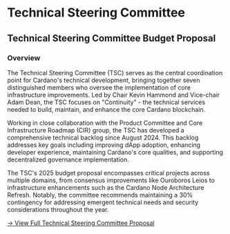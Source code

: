 # Technical Steering Committee

## Technical Steering Committee Budget Proposal

### Overview

The Technical Steering Committee (TSC) serves as the central coordination point for Cardano's technical development, bringing together seven distinguished members who oversee the implementation of core infrastructure improvements. Led by Chair Kevin Hammond and Vice-chair Adam Dean, the TSC focuses on "Continuity" - the technical services needed to build, maintain, and enhance the core Cardano blockchain.

Working in close collaboration with the Product Committee and Core Infrastructure Roadmap (CIR) group, the TSC has developed a comprehensive technical backlog since August 2024. This backlog addresses key goals including improving dApp adoption, enhancing developer experience, maintaining Cardano's core qualities, and supporting decentralized governance implementation.

The TSC's 2025 budget proposal encompasses critical projects across multiple domains, from consensus improvements like Ouroboros Leios to infrastructure enhancements such as the Cardano Node Architecture Refresh. Notably, the committee recommends maintaining a 30% contingency for addressing emergent technical needs and security considerations throughout the year.

[→ View Full Technical Steering Committee Proposal](https://committees.docs.intersectmbo.org/intersect-technical-steering-committee/technical-roadmap/how-to-participate-in-shaping-the-technical-roadmap)
